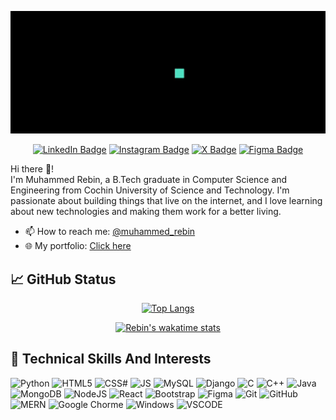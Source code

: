 <div align="center">

![](https://github.com/rebin03/rebin03/blob/main/assets/intro.gif)


[![LinkedIn Badge](https://img.shields.io/badge/LinkedIn-0077B5?style=for-the-badge&logo=linkedin&logoColor=white)](https://www.linkedin.com/in/muhammedrebin/)
[![Instagram Badge](https://img.shields.io/badge/Instagram-E4405F?style=for-the-badge&logo=instagram&logoColor=white)](https://www.instagram.com/iam.rebiin/)
[![X Badge](https://img.shields.io/badge/Twitter-1DA1F2?style=for-the-badge&logo=twitter&logoColor=white)](https://x.com/iam_rbn)
[![Figma Badge](https://img.shields.io/badge/Figma-F24E1E?style=for-the-badge&logo=figma&logoColor=white)](https://www.figma.com/@muhammedrebin)

</div>

Hi there 👋! \
I'm Muhammed Rebin, a B.Tech graduate in Computer Science and Engineering from Cochin University of Science and Technology. I'm passionate about building things that live on the internet, and I love learning about new technologies and making them work for a better living.

- 📫 How to reach me: <a href='https://www.linkedin.com/in/muhammedrebin/' target="_blank">@muhammed_rebin</a>
- 🌐 My portfolio: <a href='https://muhammedrebin.vercel.app/' target="_blank">Click here</a>

## 📈 GitHub Status

<div align="center">

[![Top Langs](https://github-readme-stats.vercel.app/api/top-langs/?username=rebin03&layout=compact)](https://github.com/rebin03)

<!-- ![Rebin's GitHub stats](https://github-readme-stats.vercel.app/api?username=rebin03&show_icons=true&theme=default) -->

[![Rebin's wakatime stats](https://github-readme-streak-stats.herokuapp.com/?user=rebin03)](https://wakatime.com/@rebin03)

</div>

<!-- ## 💻 Coding Time
[![Rebin's wakatime stats](https://github-readme-stats.vercel.app/api/wakatime?username=rebin03)](https://wakatime.com/@rebin03) -->

## 🧠 Technical Skills And Interests
![Python](https://img.shields.io/badge/Python-FFD43B?style=for-the-badge&logo=python&logoColor=darkgreen)
![HTML5](https://img.shields.io/badge/HTML5-E34F26?style=for-the-badge&logo=html5&logoColor=white)
![CSS#](https://img.shields.io/badge/CSS3-1572B6?style=for-the-badge&logo=css3&logoColor=white)
![JS](https://img.shields.io/badge/JavaScript-323330?style=for-the-badge&logo=javascript&logoColor=F7DF1E)
![MySQL](https://img.shields.io/badge/MySQL-00000F?style=for-the-badge&logo=mysql&logoColor=white)
![Django](https://img.shields.io/badge/Django-092E20?style=for-the-badge&logo=django&logoColor=green)
![C](https://img.shields.io/badge/C-00599C?style=for-the-badge&logo=c&logoColor=white)
![C++](https://img.shields.io/badge/C%2B%2B-00599C?style=for-the-badge&logo=c%2B%2B&logoColor=white)
![Java](https://img.shields.io/badge/Java-ED8B00?style=for-the-badge&logo=java&logoColor=white)
![MongoDB](https://img.shields.io/badge/MongoDB-4EA94B?style=for-the-badge&logo=mongodb&logoColor=white)
![NodeJS](https://img.shields.io/badge/Node.js-339933?style=for-the-badge&logo=nodedotjs&logoColor=white)
![React](https://img.shields.io/badge/React-20232A?style=for-the-badge&logo=react&logoColor=61DAFBn)
![Bootstrap](https://img.shields.io/badge/Bootstrap-563D7C?style=for-the-badge&logo=bootstrap&logoColor=white)
![Figma](https://img.shields.io/badge/Figma-F24E1E?style=for-the-badge&logo=figma&logoColor=white)
![Git](https://img.shields.io/badge/Git-F05032?style=for-the-badge&logo=git&logoColor=white)
![GitHub](https://img.shields.io/badge/GitHub-181717?style=for-the-badge&logo=github&logoColor=white)
![MERN](https://img.shields.io/badge/MERN-61DAFB?style=for-the-badge&logo=mongodb&logoColor=white&labelColor=20232A)
![Google Chorme](https://img.shields.io/badge/Google_Chrome-F27E1E?style=for-the-badge&logo=google-chrome&logoColor=white)
![Windows](https://img.shields.io/badge/Windows-0058D6?style=for-the-badge&logo=windows&logoColor=white)
![VSCODE](https://img.shields.io/badge/Visual_Studio_Code-0078D4?style=for-the-badge&logo=visual%20studio%20code&logoColor=white)
<!-- ![Web3](https://img.shields.io/badge/Web3-F16722?style=for-the-badge&logo=web3.js&logoColor=white)
![Blockchain](https://img.shields.io/badge/Blockchain-121D33?style=for-the-badge&logo=blockchain.com&logoColor=white) -->
